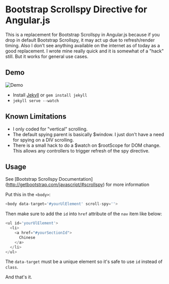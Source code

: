Bootstrap Scrollspy Directive for Angular.js
===========================

This is a replacement for Bootstrap Scrollspy in Angular.js because if you drop in default Bootstrap Scrollspy, it may act up due to refresh/render timing. Also I don't see anything available on the internet as of today as a good replacement. I wrote mine really quick and it is somewhat of a "hack" still. But it works for general use cases.

## Demo

![Demo](http://i.imgur.com/eO7ibMP.png)

- Install [Jekyll](http://jekyllrb.com/) or `gem install jekyll`
- `jekyll serve --watch`

## Known Limitations

- I only coded for "vertical" scrolling.
- The default spying parent is basically $window. I just don't have a need for spying on a DIV scrolling.
- There is a small hack to do a $watch on $rootScope for DOM change. This allows any controllers to trigger refresh of the spy directive.
 
## Usage

See [Bootstrap Scrollspy Documentation] (http://getbootstrap.com/javascript/#scrollspy) for more information

Put this in the `<body>`:

```javascript
<body data-target='#yourUlElement' scroll-spy=''>
```

Then make sure to add the `id` into `href` attribute of the `nav` item like below:

```javascript
<ul id='yourUlElement'>
  <li>
    <a href="#yourSectionId">
      Chinese
    </a>
  </li>
</ul>
```

The `data-target` must be a unique element so it's safe to use `id` instead of `class`.

And that's it.
